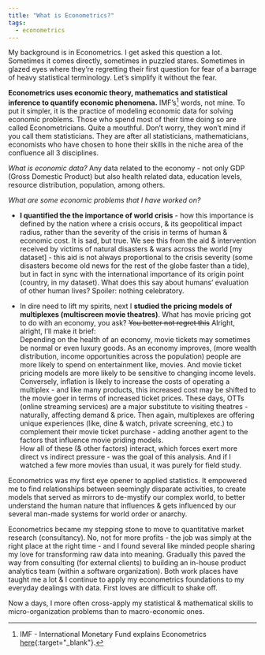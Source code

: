 ```yaml
---
title: "What is Econometrics?"
tags:
  - econometrics
---
```

My background is in Econometrics. I get asked this question a lot. Sometimes it comes directly, sometimes in puzzled stares. Sometimes in glazed eyes where they’re regretting their first question for fear of a barrage of heavy statistical terminology. 
Let’s simplify it without the fear. 

**Econometrics uses economic theory, mathematics and statistical inference to quantify economic phenomena.** IMF’s[^imf] words, not mine. To put it simpler, it is the practice of modeling economic data for solving economic problems. Those who spend most of their time doing so are called Econometricians. Quite a mouthful. Don’t worry, they won’t mind if you call them statisticians. They are after all statisticians, mathematicians, economists who have chosen to hone their skills in the niche area of the confluence all 3 disciplines.

*What is economic data?* Any data related to the economy - not only GDP (Gross Domestic Product) but also health related data, education levels, resource distribution, population, among others. 

*What are some economic problems that I have worked on?*
* **I quantified the the importance of world crisis** - how this importance is defined by the nation where a crisis occurs, & its geopolitical impact radius, rather than the severity of the crisis in terms of human & economic cost. It is sad, but true. We see this from the aid & intervention received by victims of natural disasters & wars across the world [my dataset] - this aid is not always proportional to the crisis severity (some disasters become old news for the rest of the globe faster than a tide), but in fact in sync with the international importance of its origin point (country, in my dataset). What does this say about humans’ evaluation of other human lives? Spoiler: nothing celebratory.  

* In dire need to lift my spirits, next I **studied the pricing models of multiplexes (multiscreen movie theatres)**. What has movie pricing got to do with an economy, you ask? ~~You better not regret this~~ Alright, alright, I’ll make it brief:  
Depending on the health of an economy, movie tickets may sometimes be normal or even luxury goods. As an economy improves, (more wealth distribution, income opportunities across the population) people are more likely to spend on entertainment like, movies. And movie ticket pricing models are more likely to be sensitive to changing income levels. Conversely, inflation is likely to increase the costs of operating a multiplex - and like many products, this increased cost may be shifted to the movie goer in terms of increased ticket prices. These days, OTTs (online streaming services) are a major substitute to visiting theatres - naturally, affecting demand & price. Then again, multiplexes are offering unique experiences (like, dine & watch, private screening, etc.) to complement their movie ticket purchase - adding another agent to the factors that influence movie priding models.  
How all of these (& other factors) interact, which forces exert more direct vs indirect pressure - was the goal of this analysis. And if I watched a few more movies than usual, it was purely for field study. 

Econometrics was my first eye opener to applied statistics. It empowered me to find relationships between seemingly disparate activities, to create models that served as mirrors to de-mystify our complex world, to better understand the human nature that influences & gets influenced by our several man-made systems for world order or anarchy. 

Econometrics became my stepping stone to move to quantitative market research (consultancy). No, not for more profits - the job was simply at the right place at the right time - and I found several like minded people sharing my love for transforming raw data into meaning. Gradually this paved the way from consulting (for external clients) to building an in-house product analytics team (within a software organization). Both work places have taught me a lot & I continue to apply my econometrics foundations to my everyday dealings with data. First loves are difficult to shake off.

Now a days, I more often cross-apply my statistical & mathematical skills to micro-organization problems than to macro-economic ones.

[^imf]: IMF - International Monetary Fund explains Econometrics [here](https://www.imf.org/external/pubs/ft/fandd/2011/12/basics.htm){:target="_blank"}.